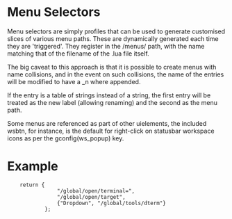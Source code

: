 Menu Selectors
==============
Menu selectors are simply profiles that can be used to generate customised
slices of various menu paths. These are dynamically generated each time they
are 'triggered'. They register in the /menus/ path, with the name matching
that of the filename of the .lua file itself.

The big caveat to this approach is that it is possible to create menus with
name collisions, and in the event on such collisions, the name of the entries
will be modified to have a _n where appended.

If the entry is a table of strings instead of a string, the first entry will
be treated as the new label (allowing renaming) and the second as the menu
path.

Some menus are referenced as part of other uielements, the included wsbtn,
for instance, is the default for right-click on statusbar workspace icons
as per the gconfig(ws_popup) key.

Example
=======
        return {
					"/global/open/terminal=",
					"/global/open/target",
					{"Dropdown", "/global/tools/dterm"}
				};

